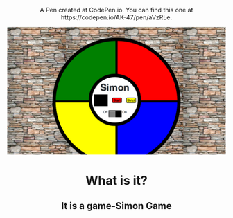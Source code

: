 <p align="center">A Pen created at CodePen.io. You can find this one at https://codepen.io/AK-47/pen/aVzRLe.</p>

<img src="https://github.com/YKalashnikov/simon-game/blob/gh-pages/1312321.aVzRLe.34b382bb-eb00-4445-bc6d-41f94234a514.png"/>
<h1 align="center">What is it?</h1>
<h2 align="center">It is a game-Simon Game</h2>
<p align="center"><CSS, JavaScript</p> 
 
